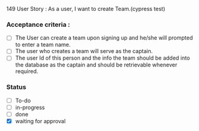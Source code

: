 149 User Story : As a user, I want to create Team.(cypress test)
### Acceptance criteria :
- [ ] The User can create a team upon signing up and he/she will prompted to enter a team name.
- [ ] The user who creates a team will serve as the captain.
- [ ] The user Id of this person and the info the team should be added into the database as the captain and should be retrievable whenever required.
### Status
- [ ] To-do
- [ ] in-progress
- [ ] done
- [x] waiting for approval
